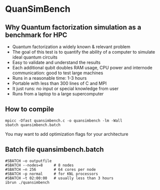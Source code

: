 # QuanSimBench

## Why Quantum factorization simulation as a benchmark for HPC
- Quantum factorization a widely known & relevant problem
- The goal of this test is to quantify the ability of a computer to simulate ideal quantum circuits
- Easy to validate and understand the results
- Each additional qubit doubles RAM usage, CPU power and internode communication: good to test large machines
- Runs in a reasonable time: 1-3 hours
- Portable with less than 300 lines of C and MPI
- It just runs: no input or special knowledge from user
- Runs from a laptop to a large supercomputer

## How to compile
```
mpicc -Ofast quansimbench.c -o quansimbench -lm -Wall
sbatch quansimbench.batch
```
You may want to add optimization flags for your architecture

## Batch file quansimbench.batch
```
#SBATCH –o outputfile
#SBATCH --nodes=8     # 8 nodes
#SBATCH –n 256        # 64 cores per node
#SBATCH –p normal     # for KNL processors
#SBATCH –t 02:00:00   # usually less than 3 hours
ibrun ./quansimbench
```
